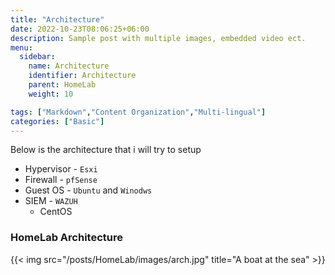 ```yaml
---
title: "Architecture"
date: 2022-10-23T08:06:25+06:00
description: Sample post with multiple images, embedded video ect.
menu:
  sidebar:
    name: Architecture 
    identifier: Architecture
    parent: HomeLab
    weight: 10

tags: ["Markdown","Content Organization","Multi-lingual"]
categories: ["Basic"]
---
```


Below is the architecture that i will try to setup

- Hypervisor - `Esxi`
- Firewall - `pfSense`
- Guest OS - `Ubuntu` and `Winodws`
- SIEM - `WAZUH`
    -  CentOS 

### HomeLab Architecture


{{< img src="/posts/HomeLab/images/arch.jpg" title="A boat at the sea" >}}